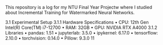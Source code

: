 This repository is a log for my NTU Final Year Projectw where I studied about Incremental Training for Watermarked Neural Networks.


3.1 Experimental Setup
3.1.1 Hardware Specifications
• CPU: 12th Gen Intel(R) Core(TM) i7-12700
• RAM: 32GB
• GPU: NVIDIA RTX A4000
3.1.2 Libraries
• pandas: 1.51
• jupyterlab: 3.5.0
• ipykernel: 6.17.0
• tensorflow: 2.10.0
• torchvision: 0.14.0
• Pillow: 9.3.0
11
